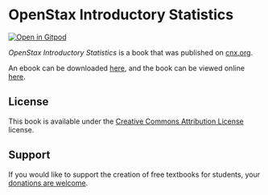 # OpenStax Introductory Statistics

[![Open in Gitpod](https://gitpod.io/button/open-in-gitpod.svg)](https://gitpod.io/from-referrer/)

_OpenStax Introductory Statistics_ is a book that was published on [cnx.org](https://cnx.org/).

An ebook can be downloaded [here](https://github.com/cnx-user-books/cnxbook-openstax-introductory-statistics/releases/latest), and the book can be viewed online [here](https://github.com/cnx-user-books/cnxbook-openstax-introductory-statistics/releases/latest).

## License
This book is available under the [Creative Commons Attribution License](./LICENSE) license.

## Support
If you would like to support the creation of free textbooks for students, your [donations are welcome](https://riceconnect.rice.edu/donation/support-openstax-banner).
